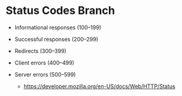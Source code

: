 # Status Codes Branch

- Informational responses (100–199)

- Successful responses (200–299)

- Redirects (300–399)

- Client errors (400–499)

- Server errors (500–599)
  - https://developer.mozilla.org/en-US/docs/Web/HTTP/Status
